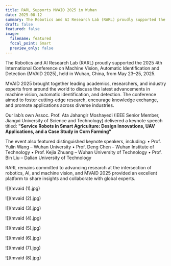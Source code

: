 ```yaml
---
title: RARL Supports MVAID 2025 in Wuhan
date: 2025-08-12
summary: The Robotics and AI Research Lab (RARL) proudly supported the 2025 4th International Conference on Machine Vision, Automatic Identification and Detection (MVAID 2025), held in Wuhan, China, from May 23–25, 2025.
draft: false
featured: false
image:
  filename: featured
  focal_point: Smart
  preview_only: false
---
```


The Robotics and AI Research Lab (RARL) proudly supported the 2025 4th International Conference on Machine Vision, Automatic Identification and Detection (MVAID 2025), held in Wuhan, China, from May 23–25, 2025.

MVAID 2025 brought together leading academics, researchers, and industry experts from around the world to discuss the latest advancements in machine vision, automatic identification, and detection. The conference aimed to foster cutting-edge research, encourage knowledge exchange, and promote applications across diverse industries.

Our lab’s own Assoc. Prof. Ata Jahangir Moshayedi (IEEE Senior Member, Jiangxi University of Science and Technology) delivered a keynote speech titled:
**"Service Robots in Smart Agriculture: Design Innovations, UAV Applications, and a Case Study in Corn Farming"**

The event also featured distinguished keynote speakers, including:
• Prof. Yulin Wang – Wuhan University
• Prof. Deng Chen – Wuhan Institute of Technology
• Prof. Kejia Zhuang – Wuhan University of Technology
• Prof. Bin Liu – Dalian University of Technology

RARL remains committed to advancing research at the intersection of robotics, AI, and machine vision, and MVAID 2025 provided an excellent platform to share insights and collaborate with global experts.

![](mvaid (1).jpg)

![](mvaid (2).jpg)

![](mvaid (3).jpg)

![](mvaid (4).jpg)

![](mvaid (5).jpg)

![](mvaid (6).jpg)

![](mvaid (7).jpg)

![](mvaid (8).jpg)

